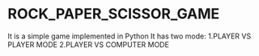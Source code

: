 # ROCK_PAPER_SCISSOR_GAME
It is a simple game implemented in Python
It has two mode:
1.PLAYER VS PLAYER MODE
2.PLAYER VS COMPUTER MODE
